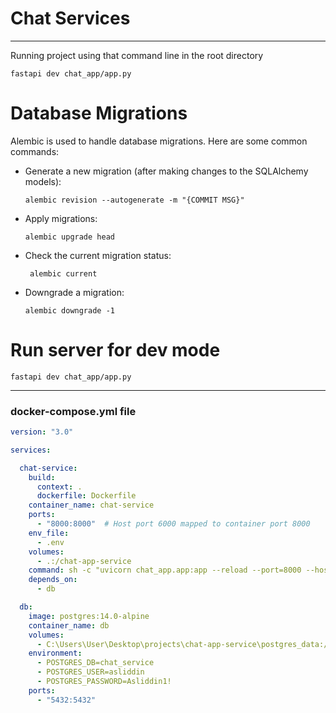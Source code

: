 # Chat Services
___

Running project using that command line in the root directory
```commandline
fastapi dev chat_app/app.py
```

# Database Migrations
Alembic is used to handle database migrations. Here are some common commands:
- Generate a new migration (after making changes to the SQLAlchemy models):
    ```commandline
    alembic revision --autogenerate -m "{COMMIT MSG}"
    ```
 - Apply migrations:
    ```commandline
    alembic upgrade head
    ```
 - Check the current migration status:
    ```commandline
     alembic current
     ```
- Downgrade a migration:
    ```commandline
    alembic downgrade -1
    ```

# Run server for dev mode
```commandline
fastapi dev chat_app/app.py
```
___

### docker-compose.yml file
```yaml
version: "3.0"

services:

  chat-service:
    build:
      context: .
      dockerfile: Dockerfile
    container_name: chat-service
    ports:
      - "8000:8000"  # Host port 6000 mapped to container port 8000
    env_file:
      - .env
    volumes:
      - .:/chat-app-service
    command: sh -c "uvicorn chat_app.app:app --reload --port=8000 --host=0.0.0.0"
    depends_on:
      - db

  db:
    image: postgres:14.0-alpine
    container_name: db
    volumes:
      - C:\Users\User\Desktop\projects\chat-app-service\postgres_data:/var/lib/postgresql/data
    environment:
      - POSTGRES_DB=chat_service
      - POSTGRES_USER=asliddin
      - POSTGRES_PASSWORD=Asliddin1!
    ports:
      - "5432:5432"
```